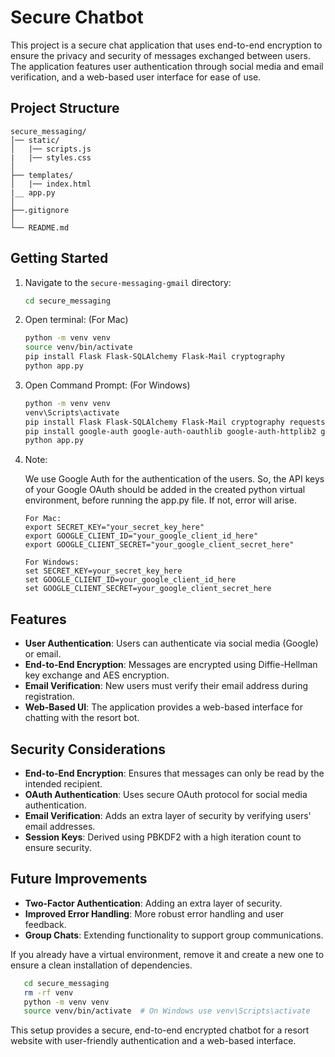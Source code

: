 # Secure Chatbot

This project is a secure chat application that uses end-to-end encryption to ensure the privacy and security of messages exchanged between users. The application features user authentication through social media and email verification, and a web-based user interface for ease of use.

## Project Structure

```
secure_messaging/
│── static/
│   |── scripts.js
|   |── styles.css
│
├── templates/
│   |── index.html
|__ app.py
│
├──.gitignore
│
└── README.md
```

## Getting Started

1. Navigate to the `secure-messaging-gmail` directory:

   ```sh
   cd secure_messaging
   ```

2. Open terminal: (For Mac)

   ```sh
   python -m venv venv
   source venv/bin/activate
   pip install Flask Flask-SQLAlchemy Flask-Mail cryptography
   python app.py
   ```
3. Open Command Prompt: (For Windows)

   ```sh
   python -m venv venv
   venv\Scripts\activate
   pip install Flask Flask-SQLAlchemy Flask-Mail cryptography requests nvm
   pip install google-auth google-auth-oauthlib google-auth-httplib2 google-api-python-client
   python app.py
   ```
   
4. Note:

    We use Google Auth for the authentication of the users. So, the API keys of your Google OAuth should be added in the created python virtual environment, before running the app.py file. If not, error will arise.
    ```
    For Mac:
    export SECRET_KEY="your_secret_key_here"
    export GOOGLE_CLIENT_ID="your_google_client_id_here"
    export GOOGLE_CLIENT_SECRET="your_google_client_secret_here"

    For Windows:
    set SECRET_KEY=your_secret_key_here
    set GOOGLE_CLIENT_ID=your_google_client_id_here
    set GOOGLE_CLIENT_SECRET=your_google_client_secret_here
    ```

   
## Features

- **User Authentication**: Users can authenticate via social media (Google) or email.
- **End-to-End Encryption**: Messages are encrypted using Diffie-Hellman key exchange and AES encryption.
- **Email Verification**: New users must verify their email address during registration.
- **Web-Based UI**: The application provides a web-based interface for chatting with the resort bot.

## Security Considerations

- **End-to-End Encryption**: Ensures that messages can only be read by the intended recipient.
- **OAuth Authentication**: Uses secure OAuth protocol for social media authentication.
- **Email Verification**: Adds an extra layer of security by verifying users' email addresses.
- **Session Keys**: Derived using PBKDF2 with a high iteration count to ensure security.

## Future Improvements

- **Two-Factor Authentication**: Adding an extra layer of security.
- **Improved Error Handling**: More robust error handling and user feedback.
- **Group Chats**: Extending functionality to support group communications.


If you already have a virtual environment, remove it and create a new one to ensure a clean installation of dependencies.

 ```sh
    cd secure_messaging
    rm -rf venv
    python -m venv venv
    source venv/bin/activate  # On Windows use venv\Scripts\activate
   ```

This setup provides a secure, end-to-end encrypted chatbot for a resort website with user-friendly authentication and a web-based interface.
